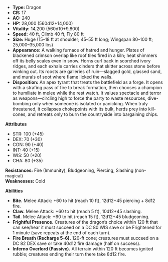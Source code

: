 - **Type:** Dragon
- **CR:** 17
- **AC:** 240
- **HP:** 28,000 (560d12+14,000)
- **Vitality:** 14,200 (560d10+9,800)    
- **Speed:** 40 ft, Climb 40 ft, Fly 80 ft
- **Size:** Huge (15–18 ft at shoulder; 45–55 ft long; Wingspan 80–100 ft; 25,000–35,000 lbs)
- **Appearance:** A walking furnace of hatred and hunger. Plates of blackened crimson overlap like roof tiles fired in a kiln; heat shimmers off its belly scales even in snow. Horns curl back in scorched ivory ridges, and each exhale carries cinders that skitter across stone before winking out. Its roosts are galleries of ruin—slagged gold, glassed sand, and murals of soot where flame licked the walls.
- **Disposition:** An apex tyrant that treats the battlefield as a forge. It opens with a strafing pass of fire to break formation, then chooses a champion to humiliate in melee while the rest watch. It values spectacle and terror as weapons—circling high to force the party to waste resources, dive-bombing only when someone is isolated or panicking. When truly threatened, it collapses chokepoints with its bulk, herds prey into kill-cones, and retreats only to burn the countryside into bargaining chips.

**Attributes**
- STR: 100 (+45)
- DEX: 70 (+30)
- CON: 90 (+40)    
- INT: 40 (+15)
- WIS: 50 (+20)
- CHA: 80 (+35)

**Resistances:** Fire (Immunity), Bludgeoning, Piercing, Slashing (non-magical)  
**Weaknesses:** Cold

**Abilities**
- **Bite.** Melee Attack: +60 to hit (reach 10 ft), 12d12+45 piercing + 8d12 fire.
- **Claw.** Melee Attack: +60 to hit (reach 5 ft), 10d12+45 slashing.
- **Tail.** Melee Attack: +60 to hit (reach 15 ft), 12d12+45 bludgeoning.
- **Frightful Presence.** Creatures of the dragon’s choice within 120 ft that can see/hear it must succeed on a DC 80 WIS save or be Frightened for 1 minute (save repeats at the end of each turn).
- **Fire Breath (Recharge 5–6).** 120-ft cone; creatures must succeed on a DC 82 DEX save or take 40d12 fire damage (half on success).
- **Inferno Overlord (Passive).** All terrain within 120 ft becomes ignited rubble; creatures ending their turn there take 8d12 fire.